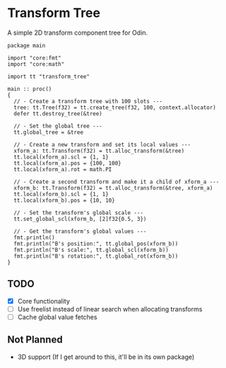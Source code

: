 # Transform Tree
A simple 2D transform component tree for Odin.

```odin
package main

import "core:fmt"
import "core:math"

import tt "transform_tree"

main :: proc()
{
  // - Create a transform tree with 100 slots ---
  tree: tt.Tree(f32) = tt.create_tree(f32, 100, context.allocator)
  defer tt.destroy_tree(&tree)

  // - Set the global tree ---
  tt.global_tree = &tree

  // - Create a new transform and set its local values ---
  xform_a: tt.Transform(f32) = tt.alloc_transform(&tree)
  tt.local(xform_a).scl = {1, 1}
  tt.local(xform_a).pos = {100, 100}
  tt.local(xform_a).rot = math.PI

  // - Create a second transform and make it a child of xform_a ---
  xform_b: tt.Transform(f32) = tt.alloc_transform(&tree, xform_a)
  tt.local(xform_b).scl = {1, 1}
  tt.local(xform_b).pos = {10, 10}

  // - Set the transform's global scale ---
  tt.set_global_scl(xform_b, [2]f32{0.5, 3})

  // - Get the transform's global values ---
  fmt.println()
  fmt.println("B's position:", tt.global_pos(xform_b))
  fmt.println("B's scale:", tt.global_scl(xform_b))
  fmt.println("B's rotation:", tt.global_rot(xform_b))
}
```

## TODO
- [x] Core functionality
- [ ] Use freelist instead of linear search when allocating transforms
- [ ] Cache global value fetches

## Not Planned
- 3D support (If I get around to this, it'll be in its own package)
